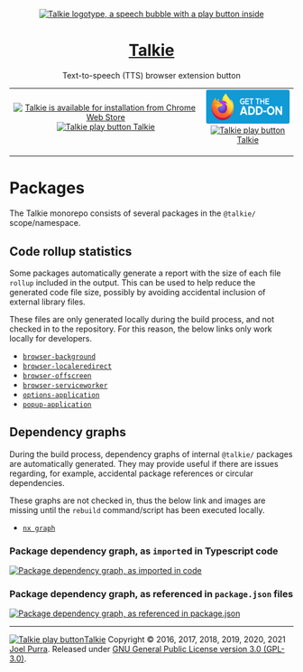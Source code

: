 <p align="center">
  <a href="https://joelpurra.com/projects/talkie/"><img src="./shared-resources/src/resources/tile/free/920x680/2017-08-22.png" alt="Talkie logotype, a speech bubble with a play button inside" width="460" height="340" border="0" /></a>
</p>
<h1 align="center">
  <a href="https://joelpurra.com/projects/talkie/">Talkie</a>
</h1>
<p align="center">
  Text-to-speech (TTS) browser extension button
</p>
<table>
  <tr>
    <td align="center">
      <a href="https://chrome.google.com/webstore/detail/enfbcfmmdpdminapkflljhbfeejjhjjk"><img src="./shared-resources/src/resources/chrome-web-store/HRs9MPufa1J1h5glNhut.png" alt="Talkie is available for installation from Chrome Web Store" width="248" height="75" border="0" /><br /><img src="./shared-resources/src/resources/icon/free/icon-play/icon-32x32.png" alt="Talkie play button" width="16" height="16" border="0" /> Talkie</a><br />&nbsp;
    </td>
    <td align="center">
      <a href="https://addons.mozilla.org/en-US/firefox/addon/talkie/"><img src="./shared-resources/src/resources/firefox-amo/get-the-addon-fx-apr-2020.min.svg" alt="Talkie is available for installation from Chrome Web Store" width="172" height="60" border="0" /><br /><img src="./shared-resources/src/resources/icon/free/icon-play/icon-32x32.png" alt="Talkie play button" width="16" height="16" border="0" /> Talkie</a><br />&nbsp;
    </td>
  </tr>
</table>

# Packages

The Talkie monorepo consists of several packages in the `@talkie/` scope/namespace.

## Code rollup statistics

Some packages automatically generate a report with the size of each file `rollup` included in the output. This can be used to help reduce the generated code file size, possibly by avoiding accidental inclusion of external library files.

These files are only generated locally during the build process, and not checked in to the repository. For this reason, the below links only work locally for developers.

- [`browser-background`](./browser-background/dist/metadata/stats.html)
- [`browser-localeredirect`](./browser-localeredirect/dist/metadata/stats.html)
- [`browser-offscreen`](./browser-offscreen/dist/metadata/stats.html)
- [`browser-serviceworker`](./browser-serviceworker/dist/metadata/stats.html)
- [`options-application`](./options-application/dist/metadata/stats.html)
- [`popup-application`](./popup-application/dist/metadata/stats.html)

## Dependency graphs

During the build process, dependency graphs of internal `@talkie/` packages are automatically generated. They may provide useful if there are issues regarding, for example, accidental package references or circular dependencies.

These graphs are not checked in, thus the below link and images are missing until the `rebuild` command/script has been executed locally.

- [`nx graph`](../dist/graph/nx.graph.html)

### Package dependency graph, as `import`ed in Typescript code

[![Package dependency graph, as imported in code](../dist/graph/talkie.packages.import.svg)](../dist/graph/talkie.packages.import.svg)

### Package dependency graph, as referenced in `package.json` files

[![Package dependency graph, as referenced in package.json](../dist/graph/talkie.packages.svg)](../dist/graph/talkie.packages.svg)

---

<a href="https://joelpurra.com/projects/talkie/"><img src="./shared-resources/src/resources/icon/free/icon-play/icon-32x32.png" alt="Talkie play button" width="16" height="16" border="0" />Talkie</a> Copyright &copy; 2016, 2017, 2018, 2019, 2020, 2021 [Joel Purra](https://joelpurra.com/). Released under [GNU General Public License version 3.0 (GPL-3.0)](https://www.gnu.org/licenses/gpl.html).
